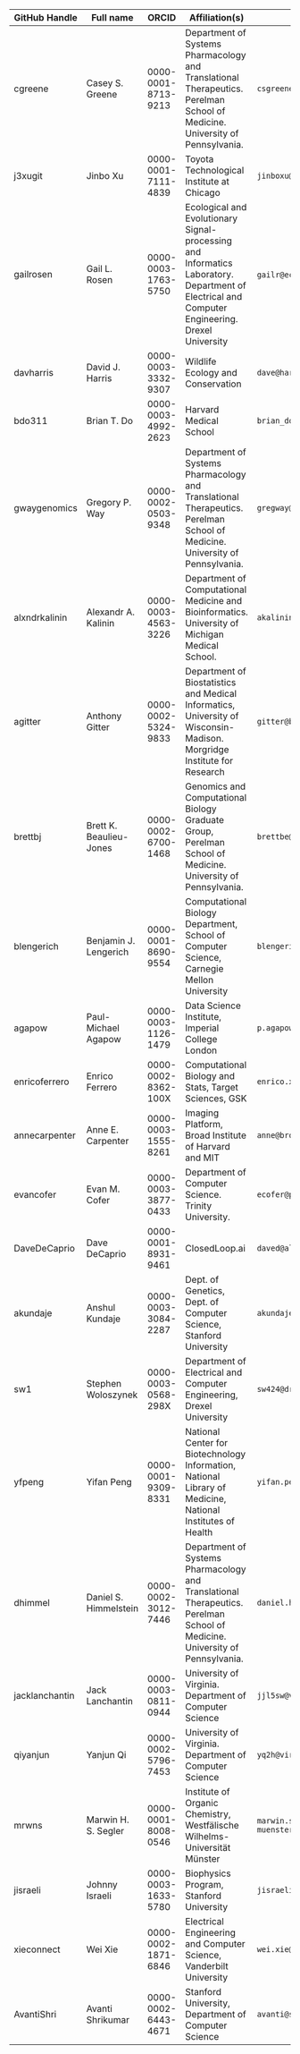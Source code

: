 | GitHub Handle | Full name | ORCID  | Affiliation(s)  | Email | Approve | Grants to Cite |
|---------------|-----------|--------|-----------------|-------|---------|----------------|
| cgreene | Casey S. Greene | 0000-0001-8713-9213 | Department of Systems Pharmacology and Translational Therapeutics. Perelman School of Medicine. University of Pennsylvania. | `csgreene@upenn.edu` | Yes | Gordon and Betty Moore Foundation GBMF 4552 |
| j3xugit | Jinbo Xu | 0000-0001-7111-4839 | Toyota Technological Institute at Chicago | `jinboxu@gmail.com` | Yes | NIH R01GM089753,  NSF/BIO-1564955 |
| gailrosen | Gail L. Rosen | 0000-0003-1763-5750 | Ecological and Evolutionary Signal-processing and Informatics Laboratory.  Department of Electrical and Computer Engineering. Drexel University | `gailr@ece.drexel.edu` | Yes | NSF 1245632 |
| davharris | David J. Harris | 0000-0003-3332-9307 | Wildlife Ecology and Conservation | `dave@harris-research.me` | Yes  | Gordon and Betty Moore Foundation GBMF 4563 |
| bdo311 | Brian T. Do | 0000-0003-4992-2623 | Harvard Medical School | `brian_do@hms.harvard.edu` | Yes     | NIGMS T32GM007753  |
| gwaygenomics | Gregory P. Way | 0000-0002-0503-9348 | Department of Systems Pharmacology and Translational Therapeutics. Perelman School of Medicine. University of Pennsylvania. | `gregway@upenn.edu` | Yes | |
| alxndrkalinin | Alexandr A. Kalinin | 0000-0003-4563-3226 | Department of Computational Medicine and Bioinformatics. University of Michigan Medical School. | `akalinin@umich.edu` | Yes | |
| agitter | Anthony Gitter | 0000-0002-5324-9833 | Department of Biostatistics and Medical Informatics, University of Wisconsin-Madison. Morgridge Institute for Research | `gitter@biostat.wisc.edu` | Yes | NIH/NIAID U54AI117924 |
| brettbj | Brett K. Beaulieu-Jones | 0000-0002-6700-1468 | Genomics and Computational Biology Graduate Group, Perelman School of Medicine. University of Pennsylvania. | `brettbe@upenn.edu` | Yes | NIH AI116794 |
| blengerich | Benjamin J. Lengerich | 0000-0001-8690-9554 | Computational Biology Department, School of Computer Science, Carnegie Mellon University | `blengeri@cs.cmu.edu` | Yes | |
| agapow | Paul-Michael Agapow | 0000-0003-1126-1479 | Data Science Institute, Imperial College London | `p.agapow@imperial.ac.uk` | Yes | |
| enricoferrero | Enrico Ferrero | 0000-0002-8362-100X | Computational Biology and Stats, Target Sciences, GSK | `enrico.x.ferrero@gsk.com` | Yes | |
| annecarpenter | Anne E. Carpenter | 0000-0003-1555-8261 | Imaging Platform, Broad Institute of Harvard and MIT | `anne@broadinstitute.org` | Yes | NIH R01GM089652 |
| evancofer | Evan M. Cofer | 0000-0003-3877-0433 | Department of Computer Science. Trinity University. | `ecofer@princeton.edu` | Yes | NSF MRI-ACI-1531594 |
| DaveDeCaprio | Dave DeCaprio | 0000-0001-8931-9461 | ClosedLoop.ai | `daved@alum.mit.edu` | Yes | |
| akundaje | Anshul Kundaje | 0000-0003-3084-2287 | Dept. of Genetics, Dept. of Computer Science, Stanford University | `akundaje@stanford.edu` | Yes | NIH DP2GM123485 |
| sw1 | Stephen Woloszynek | 0000-0003-0568-298X | Department of Electrical and Computer Engineering, Drexel University | `sw424@drexel.edu` | Yes | |
| yfpeng | Yifan Peng | 0000-0001-9309-8331 | National Center for Biotechnology Information, National Library of Medicine, National Institutes of Health | `yifan.peng@nih.gov` | Yes | National Institutes of Health Intramural Research Program and National Library of Medicine |
| dhimmel | Daniel S. Himmelstein | 0000-0002-3012-7446 | Department of Systems Pharmacology and Translational Therapeutics. Perelman School of Medicine. University of Pennsylvania. | `daniel.himmelstein@gmail.com` | Yes | Gordon and Betty Moore Foundation GBMF 4552 |
| jacklanchantin | Jack Lanchantin | 0000-0003-0811-0944 | University of Virginia. Department of Computer Science | `jjl5sw@virginia.edu` | Yes |  |
| qiyanjun | Yanjun Qi | 0000-0002-5796-7453 | University of Virginia. Department of Computer Science | `yq2h@virginia.edu` | Yes |  |
| mrwns | Marwin H. S. Segler | 0000-0001-8008-0546 | Institute of Organic Chemistry, Westfälische Wilhelms-Universität Münster | `marwin.segler@uni-muenster.de` | Yes |  |
| jisraeli | Johnny Israeli | 0000-0003-1633-5780 | Biophysics Program, Stanford University | `jisraeli@stanford.edu` | Yes |  |
| xieconnect | Wei Xie | 0000-0002-1871-6846 | Electrical Engineering and Computer Science, Vanderbilt University | `wei.xie@vanderbilt.edu` | Yes | |
| AvantiShri | Avanti Shrikumar | 0000-0002-6443-4671 | Stanford University, Department of Computer Science | `avanti@stanford.edu` | Yes |  |
